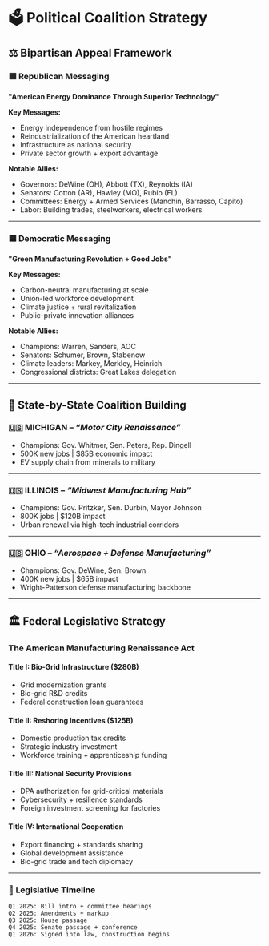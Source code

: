 # 🗳️ Political Coalition Strategy

## ⚖️ Bipartisan Appeal Framework

### 🟥 Republican Messaging
**"American Energy Dominance Through Superior Technology"**

**Key Messages:**
- Energy independence from hostile regimes
- Reindustrialization of the American heartland
- Infrastructure as national security
- Private sector growth + export advantage

**Notable Allies:**
- Governors: DeWine (OH), Abbott (TX), Reynolds (IA)
- Senators: Cotton (AR), Hawley (MO), Rubio (FL)
- Committees: Energy + Armed Services (Manchin, Barrasso, Capito)
- Labor: Building trades, steelworkers, electrical workers

---

### 🟦 Democratic Messaging  
**"Green Manufacturing Revolution + Good Jobs"**

**Key Messages:**
- Carbon-neutral manufacturing at scale
- Union-led workforce development
- Climate justice + rural revitalization
- Public-private innovation alliances

**Notable Allies:**
- Champions: Warren, Sanders, AOC
- Senators: Schumer, Brown, Stabenow
- Climate leaders: Markey, Merkley, Heinrich
- Congressional districts: Great Lakes delegation

---

## 🧭 State-by-State Coalition Building

### 🇺🇸 MICHIGAN – *“Motor City Renaissance”*
- Champions: Gov. Whitmer, Sen. Peters, Rep. Dingell
- 500K new jobs | $85B economic impact
- EV supply chain from minerals to military

---

### 🇺🇸 ILLINOIS – *“Midwest Manufacturing Hub”*
- Champions: Gov. Pritzker, Sen. Durbin, Mayor Johnson
- 800K jobs | $120B impact
- Urban renewal via high-tech industrial corridors

---

### 🇺🇸 OHIO – *“Aerospace + Defense Manufacturing”*
- Champions: Gov. DeWine, Sen. Brown
- 400K new jobs | $65B impact
- Wright-Patterson defense manufacturing backbone

---

## 🏛️ Federal Legislative Strategy

### The American Manufacturing Renaissance Act

#### Title I: Bio-Grid Infrastructure ($280B)
- Grid modernization grants
- Bio-grid R&D credits
- Federal construction loan guarantees

#### Title II: Reshoring Incentives ($125B)
- Domestic production tax credits
- Strategic industry investment
- Workforce training + apprenticeship funding

#### Title III: National Security Provisions
- DPA authorization for grid-critical materials
- Cybersecurity + resilience standards
- Foreign investment screening for factories

#### Title IV: International Cooperation
- Export financing + standards sharing
- Global development assistance
- Bio-grid trade and tech diplomacy

---

### 📅 Legislative Timeline

```text
Q1 2025: Bill intro + committee hearings  
Q2 2025: Amendments + markup  
Q3 2025: House passage  
Q4 2025: Senate passage + conference  
Q1 2026: Signed into law, construction begins
